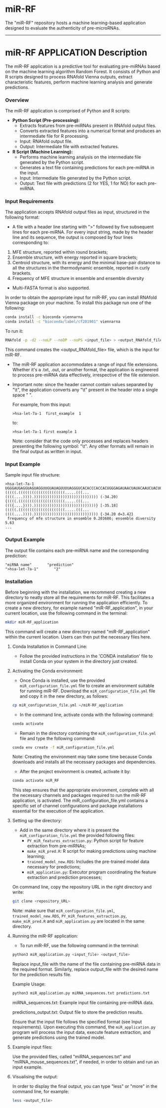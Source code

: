 # miR-RF
  The "miR-RF" repository hosts a machine learning-based application designed to evaluate the authenticity of pre-microRNAs. 

---

# miR-RF APPLICATION Description

The miR-RF application is a predictive tool for evaluating pre-miRNAs based on the machine learning algorithm Random Forest. It consists of Python and R scripts designed to process RNAfold Vienna outputs, extract characteristic features, perform machine learning analysis and generate predictions.

### Overview

The miR-RF application is comprised of Python and R scripts:
- **Python Script (Pre-processing):**
  - Extracts features from pre-miRNAs present in RNAfold output files.
  - Converts extracted features into a numerical format and produces an intermediate file for R processing.
  - Input: RNAfold output file.
  - Output: Intermediate file with extracted features.
- **R Script (Machine Learning):**
  - Performs machine learning analysis on the intermediate file generated by the Python script.
  - Generates a text file containing predictions for each pre-miRNA in the input.
  - Input: Intermediate file generated by the Python script.
  - Output: Text file with predictions (2 for YES, 1 for NO) for each pre-miRNA.

### Input Requirements

The application accepts RNAfold output files as input, structured in the following format:
- A file with a header line starting with ">" followed by five subsequent lines for each pre-miRNA. 
For every input string, made by the header line and its sequence, the output is composed by four lines corresponding to:
1. MFE structure, reported within round brackets;
2. Ensemble structure, with energy reported in square brackets;
3. Centroid structure, with its energy and the minimal base-pair distance to all the structures in the thermodynamic ensemble, reported in curly brackets.
4. Frequency of MFE structure in ensemble and ensemble diversity
   
- Multi-FASTA format is also supported.

In order to obtain the appropriate input for miR-RF, you can install RNAfold Vienna package on your machine. To install this package run one of the following:

```bash
conda install -c bioconda viennarna
conda install -c "bioconda/label/cf201901" viennarna
```

To run it:

```bash
RNAfold -p -d2 --noLP --noDP --noPS <input_file> > <output_RNAfold_file>
```

This command creates the <output_RNAfold_file> file, which is the input for miR-RF. 

- The miR-RF application accommodates a range of input file extensions. Whether it's a .txt, .out, or another format, the application is engineered to process pre-miRNA data effectively, irrespective of the file extension. 
- Important note: since the header cannot contain values separated by "\t", the application converts any "\t" present in the header into a single space " ". 

  For example, from this input:
  
  ```plaintext
  >hsa-let-7a-1  first_example  1
  ```
  to: 
  
  ```plaintext
  >hsa-let-7a-1 first example 1
  ```

  Note: consider that the code only processes and replaces headers presenting the following symbol: "\t". Any other formats will remain in the final output as written in input.  
  
  
### Input Example

Sample input file structure:

```plaintext
>hsa-let-7a-1
UGGGAUGAGGUAGUAGGUUGUAUAGUUUUAGGGUCACACCCACCACUGGGAGAUAACUAUACAAUCUACUGUCUUUCCUA
(((((.(((((((((((((((((((((.....(((...((((....)))).))))))))))))))))))))))))))))) (-34.20)
{((((.(((((((((((((((((((((.....(((...((({....}))).))))))))))))))))))))))))))))} [-35.18]
(((((.(((((((((((((((((((((.....(((...((((....)))).))))))))))))))))))))))))))))) {-34.20 d=3.42}
 frequency of mfe structure in ensemble 0.203686; ensemble diversity 5.63
...
```

### Output Example

The output file contains each pre-miRNA name and the corresponding prediction:

```plaintext
"miRNA name"       "prediction"
">hsa-let-7a-1"       "2"
```

### Installation

Before beginning with the installation, we recommend creating a new directory to neatly store all the requirements for miR-RF. This facilitates a more organized environment for running the application efficiently. 
To create a new directory, for example named "miR-RF_application", in your current location, use the following command in the terminal:

```bash
mkdir miR-RF_application
```
This command will create a new directory named "miR-RF_application" within the current location. Users can then put the necessary files here. 

1. Conda Installation in Command Line:
   - Follow the provided instructions in the 'CONDA installation' file to install Conda on your system in the directory just created.

2. Activating the Conda environment:
   - Once Conda is installed, use the provided `miR_configuration_file.yml` file to create an environment suitable for running miR-RF.
   Download the `miR_configuration_file.yml` file and copy it in the new directory, as follows:

   ```bash
   cp miR_configuration_file.yml ~/miR-RF_application
   ```
   - In the command line, activate conda with the following command:

   ```bash
   conda activate
   ``` 
   
   - Remain in the directory containing the `miR_configuration_file.yml` file and type the following command:

   ```bash
   conda env create -f miR_configuration_file.yml
   ```
   Note: Creating the environment may take some time because Conda downloads and installs all the necessary packages and dependencies.

   - After the project environment is created, activate it by:

   ```bash
   conda activate miR_RF
   ```
   This step ensures that the appropriate environment, complete with all the necessary channels and packages required to run the miR-RF application, is activated. The miR_configuration_file.yml contains a specific set of channel
   configurations and package installations essential for the execution of the application.


4. Setting up the directory:
   - Add in the same directory where it is present the `miR_configuration_file.yml` the provided following files:
      - `PY_miR_features_extraction.py`: Python script for feature extraction from pre-miRNAs;
      - `make_miR_pred.R`: R script for making predictions using machine learning;
      - `trained_model_new.RDS`: Includes the pre-trained model data necessary for predictions;
      - `miR_application.py`: Executor program coordinating the feature extraction and prediction processes;
 
   On command line, copy the repository URL in the right directory and write:

   ```bash
   git clone <repository_URL>
   ```
   
   Note: make sure that `miR_configuration_file.yml`, `trained_model_new.RDS`, `PY_miR_features_extraction.py`, `make_miR_pred.R` and `miR_application.py` are located in the same directory. 
    

5. Running the miR-RF application:
   - To run miR-RF, use the following command in the terminal:

   ```bash
   python3 miR_application.py <input_file> <output_file>
   ```

   Replace input_file with the name of the file containing pre-miRNA data in the required format. Similarly, replace output_file with the desired name for the prediction results file.

   Example Usage:

   ```bash
   python3 miR_application.py miRNA_sequences.txt predictions.txt
   ```
   miRNA_sequences.txt: Example input file containing pre-miRNA data.
   
   predictions_output.txt: Output file to store the prediction results.

   Ensure that the input file follows the specified format (see Input requirements). Upon executing this command, the `miR_application.py` program will process the input data, execute feature extraction, and generate predictions using the
   trained model.


7. Example input files:
   
   Use the provided files, called "miRNA_sequences.txt" and "miRNA_mouse_sequences.txt", if needed, in order to obtain and run an input example.


8. Visualising the output:

   In order to display the final output, you can type "less" or "more" in the command line, for example:

   ```bash
   less <output_file>
   ```
